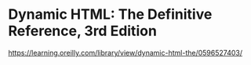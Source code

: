
# Dynamic HTML: The Definitive Reference, 3rd Edition
https://learning.oreilly.com/library/view/dynamic-html-the/0596527403/
